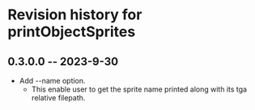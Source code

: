 # Revision history for printObjectSprites

## 0.3.0.0 -- 2023-9-30

* Add --name option.
  - This enable user to get the sprite name printed along with its tga relative filepath.
